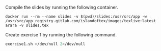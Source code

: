 Compile the slides by running the following container.

```
docker run --rm --name slides -v $(pwd)/slides:/usr/src/app -w /usr/src/app registry.gitlab.com/islandoftex/images/texlive:latest arara -v slides.tex

```

Create exercise 1 by running the following command.

```bash
exercise1.sh >/dev/null 2>/dev/null
```
